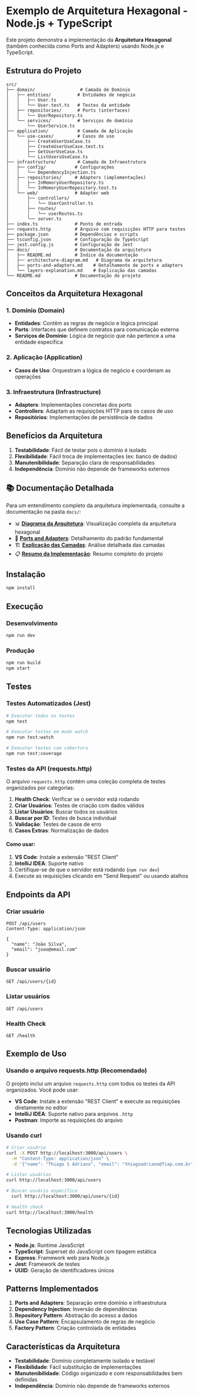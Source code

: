 # Exemplo de Arquitetura Hexagonal - Node.js + TypeScript

Este projeto demonstra a implementação da **Arquitetura Hexagonal** (também conhecida como Ports and Adapters) usando Node.js e TypeScript.

## Estrutura do Projeto

```
src/
├── domain/                 # Camada de Domínio
│   ├── entities/          # Entidades de negócio
│   │   ├── User.ts
│   │   └── User.test.ts   # Testes da entidade
│   ├── repositories/      # Ports (interfaces)
│   │   └── UserRepository.ts
│   └── services/          # Serviços de domínio
│       └── UserService.ts
├── application/           # Camada de Aplicação
│   └── use-cases/         # Casos de uso
│       ├── CreateUserUseCase.ts
│       ├── CreateUserUseCase.test.ts
│       ├── GetUserUseCase.ts
│       └── ListUsersUseCase.ts
├── infrastructure/        # Camada de Infraestrutura
│   ├── config/           # Configurações
│   │   └── DependencyInjection.ts
│   ├── repositories/     # Adapters (implementações)
│   │   ├── InMemoryUserRepository.ts
│   │   └── InMemoryUserRepository.test.ts
│   └── web/              # Adapter web
│       ├── controllers/
│       │   └── UserController.ts
│       ├── routes/
│       │   └── userRoutes.ts
│       └── server.ts
├── index.ts              # Ponto de entrada
├── requests.http         # Arquivo com requisições HTTP para testes
├── package.json          # Dependências e scripts
├── tsconfig.json         # Configuração do TypeScript
├── jest.config.js        # Configuração do Jest
├── docs/                 # Documentação da arquitetura
│   ├── README.md         # Índice da documentação
│   ├── architecture-diagram.md   # Diagrama da arquitetura
│   ├── ports-and-adapters.md    # Detalhamento de ports e adapters
│   └── layers-explanation.md    # Explicação das camadas
└── README.md             # Documentação do projeto
```

## Conceitos da Arquitetura Hexagonal

### 1. Domínio (Domain)
- **Entidades**: Contêm as regras de negócio e lógica principal
- **Ports**: Interfaces que definem contratos para comunicação externa
- **Serviços de Domínio**: Lógica de negócio que não pertence a uma entidade específica

### 2. Aplicação (Application)
- **Casos de Uso**: Orquestram a lógica de negócio e coordenam as operações

### 3. Infraestrutura (Infrastructure)
- **Adapters**: Implementações concretas dos ports
- **Controllers**: Adaptam as requisições HTTP para os casos de uso
- **Repositórios**: Implementações de persistência de dados

## Benefícios da Arquitetura

1. **Testabilidade**: Fácil de testar pois o domínio é isolado
2. **Flexibilidade**: Fácil troca de implementações (ex: banco de dados)
3. **Manutenibilidade**: Separação clara de responsabilidades
4. **Independência**: Domínio não depende de frameworks externos

## 📚 Documentação Detalhada

Para um entendimento completo da arquitetura implementada, consulte a documentação na pasta `docs/`:

- 📊 **[Diagrama da Arquitetura](./docs/architecture-diagram.md)**: Visualização completa da arquitetura hexagonal
- 🔌 **[Ports and Adapters](./docs/ports-and-adapters.md)**: Detalhamento do padrão fundamental
- 🏗️ **[Explicação das Camadas](./docs/layers-explanation.md)**: Análise detalhada das camadas
- 📋 **[Resumo da Implementação](./docs/implementation-summary.md)**: Resumo completo do projeto

## Instalação

```bash
npm install
```

## Execução

### Desenvolvimento
```bash
npm run dev
```

### Produção
```bash
npm run build
npm start
```

## Testes

### Testes Automatizados (Jest)
```bash
# Executar todos os testes
npm test

# Executar testes em modo watch
npm run test:watch

# Executar testes com cobertura
npm run test:coverage
```

### Testes da API (requests.http)
O arquivo `requests.http` contém uma coleção completa de testes organizados por categorias:

1. **Health Check**: Verificar se o servidor está rodando
2. **Criar Usuários**: Testes de criação com dados válidos
3. **Listar Usuários**: Buscar todos os usuários
4. **Buscar por ID**: Testes de busca individual
5. **Validação**: Testes de casos de erro
6. **Casos Extras**: Normalização de dados

#### Como usar:
1. **VS Code**: Instale a extensão "REST Client"
2. **IntelliJ IDEA**: Suporte nativo 
3. Certifique-se de que o servidor está rodando (`npm run dev`)
4. Execute as requisições clicando em "Send Request" ou usando atalhos

## Endpoints da API

### Criar usuário
```http
POST /api/users
Content-Type: application/json

{
  "name": "João Silva",
  "email": "joao@email.com"
}
```

### Buscar usuário
```http
GET /api/users/{id}
```

### Listar usuários
```http
GET /api/users
```

### Health Check
```http
GET /health
```

## Exemplo de Uso

### Usando o arquivo requests.http (Recomendado)
O projeto inclui um arquivo `requests.http` com todos os testes da API organizados. Você pode usar:

- **VS Code**: Instale a extensão "REST Client" e execute as requisições diretamente no editor
- **IntelliJ IDEA**: Suporte nativo para arquivos `.http`
- **Postman**: Importe as requisições do arquivo

### Usando curl
```bash
# Criar usuário
curl -X POST http://localhost:3000/api/users \
  -H "Content-Type: application/json" \
  -d '{"name": "Thiago S Adriano", "email": "thiagoadriano@fiap.com.br"}'

# Listar usuários
curl http://localhost:3000/api/users

# Buscar usuário específico
  curl http://localhost:3000/api/users/{id}

# Health check
curl http://localhost:3000/health
```

## Tecnologias Utilizadas

- **Node.js**: Runtime JavaScript
- **TypeScript**: Superset do JavaScript com tipagem estática
- **Express**: Framework web para Node.js
- **Jest**: Framework de testes
- **UUID**: Geração de identificadores únicos

## Patterns Implementados

1. **Ports and Adapters**: Separação entre domínio e infraestrutura
2. **Dependency Injection**: Inversão de dependências
3. **Repository Pattern**: Abstração do acesso a dados
4. **Use Case Pattern**: Encapsulamento de regras de negócio
5. **Factory Pattern**: Criação controlada de entidades

## Características da Arquitetura

- **Testabilidade**: Domínio completamente isolado e testável
- **Flexibilidade**: Fácil substituição de implementações
- **Manutenibilidade**: Código organizado e com responsabilidades bem definidas
- **Independência**: Domínio não depende de frameworks externos